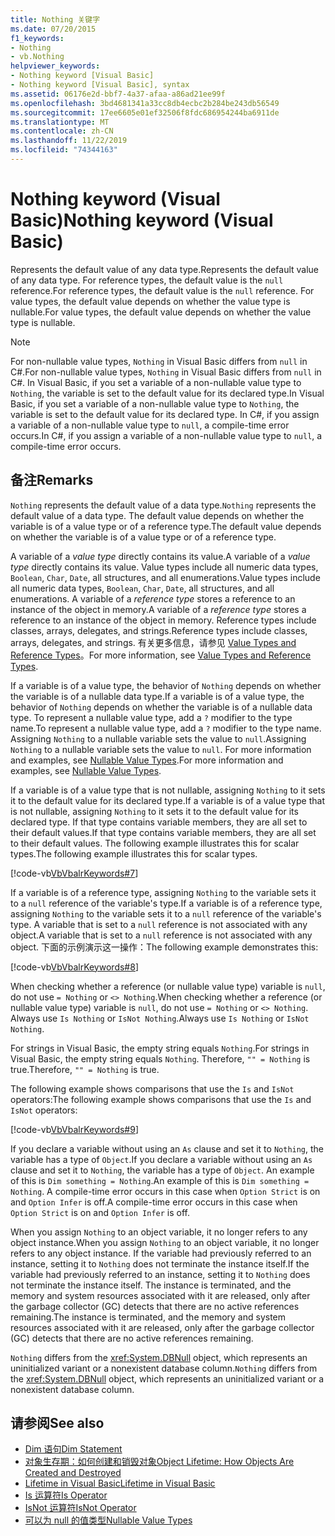 ```yaml
---
title: Nothing 关键字
ms.date: 07/20/2015
f1_keywords:
- Nothing
- vb.Nothing
helpviewer_keywords:
- Nothing keyword [Visual Basic]
- Nothing keyword [Visual Basic], syntax
ms.assetid: 06176e2d-bbf7-4a37-afaa-a86ad21ee99f
ms.openlocfilehash: 3bd4681341a33cc8db4ecbc2b284be243db56549
ms.sourcegitcommit: 17ee6605e01ef32506f8fdc686954244ba6911de
ms.translationtype: MT
ms.contentlocale: zh-CN
ms.lasthandoff: 11/22/2019
ms.locfileid: "74344163"
---
```

# <a name="nothing-keyword-visual-basic"></a><span data-ttu-id="fa8fd-102">Nothing keyword (Visual Basic)</span><span class="sxs-lookup"><span data-stu-id="fa8fd-102">Nothing keyword (Visual Basic)</span></span>

<span data-ttu-id="fa8fd-103">Represents the default value of any data type.</span><span class="sxs-lookup"><span data-stu-id="fa8fd-103">Represents the default value of any data type.</span></span> <span data-ttu-id="fa8fd-104">For reference types, the default value is the `null` reference.</span><span class="sxs-lookup"><span data-stu-id="fa8fd-104">For reference types, the default value is the `null` reference.</span></span> <span data-ttu-id="fa8fd-105">For value types, the default value depends on whether the value type is nullable.</span><span class="sxs-lookup"><span data-stu-id="fa8fd-105">For value types, the default value depends on whether the value type is nullable.</span></span>

> [!NOTE]
> <span data-ttu-id="fa8fd-106">For non-nullable value types, `Nothing` in Visual Basic differs from `null` in C#.</span><span class="sxs-lookup"><span data-stu-id="fa8fd-106">For non-nullable value types, `Nothing` in Visual Basic differs from `null` in C#.</span></span> <span data-ttu-id="fa8fd-107">In Visual Basic, if you set a variable of a non-nullable value type to `Nothing`, the variable is set to the default value for its declared type.</span><span class="sxs-lookup"><span data-stu-id="fa8fd-107">In Visual Basic, if you set a variable of a non-nullable value type to `Nothing`, the variable is set to the default value for its declared type.</span></span> <span data-ttu-id="fa8fd-108">In C#, if you assign a variable of a non-nullable value type to `null`, a compile-time error occurs.</span><span class="sxs-lookup"><span data-stu-id="fa8fd-108">In C#, if you assign a variable of a non-nullable value type to `null`, a compile-time error occurs.</span></span>

## <a name="remarks"></a><span data-ttu-id="fa8fd-109">备注</span><span class="sxs-lookup"><span data-stu-id="fa8fd-109">Remarks</span></span>

<span data-ttu-id="fa8fd-110">`Nothing` represents the default value of a data type.</span><span class="sxs-lookup"><span data-stu-id="fa8fd-110">`Nothing` represents the default value of a data type.</span></span> <span data-ttu-id="fa8fd-111">The default value depends on whether the variable is of a value type or of a reference type.</span><span class="sxs-lookup"><span data-stu-id="fa8fd-111">The default value depends on whether the variable is of a value type or of a reference type.</span></span>

<span data-ttu-id="fa8fd-112">A variable of a *value type* directly contains its value.</span><span class="sxs-lookup"><span data-stu-id="fa8fd-112">A variable of a *value type* directly contains its value.</span></span> <span data-ttu-id="fa8fd-113">Value types include all numeric data types, `Boolean`, `Char`, `Date`, all structures, and all enumerations.</span><span class="sxs-lookup"><span data-stu-id="fa8fd-113">Value types include all numeric data types, `Boolean`, `Char`, `Date`, all structures, and all enumerations.</span></span> <span data-ttu-id="fa8fd-114">A variable of a *reference type* stores a reference to an instance of the object in memory.</span><span class="sxs-lookup"><span data-stu-id="fa8fd-114">A variable of a *reference type* stores a reference to an instance of the object in memory.</span></span> <span data-ttu-id="fa8fd-115">Reference types include classes, arrays, delegates, and strings.</span><span class="sxs-lookup"><span data-stu-id="fa8fd-115">Reference types include classes, arrays, delegates, and strings.</span></span> <span data-ttu-id="fa8fd-116">有关更多信息，请参见 [Value Types and Reference Types](../programming-guide/language-features/data-types/value-types-and-reference-types.md)。</span><span class="sxs-lookup"><span data-stu-id="fa8fd-116">For more information, see [Value Types and Reference Types](../programming-guide/language-features/data-types/value-types-and-reference-types.md).</span></span>

<span data-ttu-id="fa8fd-117">If a variable is of a value type, the behavior of `Nothing` depends on whether the variable is of a nullable data type.</span><span class="sxs-lookup"><span data-stu-id="fa8fd-117">If a variable is of a value type, the behavior of `Nothing` depends on whether the variable is of a nullable data type.</span></span> <span data-ttu-id="fa8fd-118">To represent a nullable value type, add a `?` modifier to the type name.</span><span class="sxs-lookup"><span data-stu-id="fa8fd-118">To represent a nullable value type, add a `?` modifier to the type name.</span></span> <span data-ttu-id="fa8fd-119">Assigning `Nothing` to a nullable variable sets the value to `null`.</span><span class="sxs-lookup"><span data-stu-id="fa8fd-119">Assigning `Nothing` to a nullable variable sets the value to `null`.</span></span> <span data-ttu-id="fa8fd-120">For more information and examples, see [Nullable Value Types](../programming-guide/language-features/data-types/nullable-value-types.md).</span><span class="sxs-lookup"><span data-stu-id="fa8fd-120">For more information and examples, see [Nullable Value Types](../programming-guide/language-features/data-types/nullable-value-types.md).</span></span>

<span data-ttu-id="fa8fd-121">If a variable is of a value type that is not nullable, assigning `Nothing` to it sets it to the default value for its declared type.</span><span class="sxs-lookup"><span data-stu-id="fa8fd-121">If a variable is of a value type that is not nullable, assigning `Nothing` to it sets it to the default value for its declared type.</span></span> <span data-ttu-id="fa8fd-122">If that type contains variable members, they are all set to their default values.</span><span class="sxs-lookup"><span data-stu-id="fa8fd-122">If that type contains variable members, they are all set to their default values.</span></span> <span data-ttu-id="fa8fd-123">The following example illustrates this for scalar types.</span><span class="sxs-lookup"><span data-stu-id="fa8fd-123">The following example illustrates this for scalar types.</span></span>

[!code-vb[VbVbalrKeywords#7](~/samples/snippets/visualbasic/VS_Snippets_VBCSharp/VbVbalrKeywords/VB/Class2.vb#7)]

<span data-ttu-id="fa8fd-124">If a variable is of a reference type, assigning `Nothing` to the variable sets it to a `null` reference of the variable's type.</span><span class="sxs-lookup"><span data-stu-id="fa8fd-124">If a variable is of a reference type, assigning `Nothing` to the variable sets it to a `null` reference of the variable's type.</span></span> <span data-ttu-id="fa8fd-125">A variable that is set to a `null` reference is not associated with any object.</span><span class="sxs-lookup"><span data-stu-id="fa8fd-125">A variable that is set to a `null` reference is not associated with any object.</span></span> <span data-ttu-id="fa8fd-126">下面的示例演示这一操作：</span><span class="sxs-lookup"><span data-stu-id="fa8fd-126">The following example demonstrates this:</span></span>

[!code-vb[VbVbalrKeywords#8](~/samples/snippets/visualbasic/VS_Snippets_VBCSharp/VbVbalrKeywords/VB/class3.vb#8)]

<span data-ttu-id="fa8fd-127">When checking whether a reference (or nullable value type) variable is `null`, do not use `= Nothing` or `<> Nothing`.</span><span class="sxs-lookup"><span data-stu-id="fa8fd-127">When checking whether a reference (or nullable value type) variable is `null`, do not use `= Nothing` or `<> Nothing`.</span></span> <span data-ttu-id="fa8fd-128">Always use `Is Nothing` or `IsNot Nothing`.</span><span class="sxs-lookup"><span data-stu-id="fa8fd-128">Always use `Is Nothing` or `IsNot Nothing`.</span></span>

<span data-ttu-id="fa8fd-129">For strings in Visual Basic, the empty string equals `Nothing`.</span><span class="sxs-lookup"><span data-stu-id="fa8fd-129">For strings in Visual Basic, the empty string equals `Nothing`.</span></span> <span data-ttu-id="fa8fd-130">Therefore, `"" = Nothing` is true.</span><span class="sxs-lookup"><span data-stu-id="fa8fd-130">Therefore, `"" = Nothing` is true.</span></span>

<span data-ttu-id="fa8fd-131">The following example shows comparisons that use the `Is` and `IsNot` operators:</span><span class="sxs-lookup"><span data-stu-id="fa8fd-131">The following example shows comparisons that use the `Is` and `IsNot` operators:</span></span>

[!code-vb[VbVbalrKeywords#9](~/samples/snippets/visualbasic/VS_Snippets_VBCSharp/VbVbalrKeywords/VB/Class4.vb#9)]

<span data-ttu-id="fa8fd-132">If you declare a variable without using an `As` clause and set it to `Nothing`, the variable has a type of `Object`.</span><span class="sxs-lookup"><span data-stu-id="fa8fd-132">If you declare a variable without using an `As` clause and set it to `Nothing`, the variable has a type of `Object`.</span></span> <span data-ttu-id="fa8fd-133">An example of this is `Dim something = Nothing`.</span><span class="sxs-lookup"><span data-stu-id="fa8fd-133">An example of this is `Dim something = Nothing`.</span></span> <span data-ttu-id="fa8fd-134">A compile-time error occurs in this case when `Option Strict` is on and `Option Infer` is off.</span><span class="sxs-lookup"><span data-stu-id="fa8fd-134">A compile-time error occurs in this case when `Option Strict` is on and `Option Infer` is off.</span></span>

<span data-ttu-id="fa8fd-135">When you assign `Nothing` to an object variable, it no longer refers to any object instance.</span><span class="sxs-lookup"><span data-stu-id="fa8fd-135">When you assign `Nothing` to an object variable, it no longer refers to any object instance.</span></span> <span data-ttu-id="fa8fd-136">If the variable had previously referred to an instance, setting it to `Nothing` does not terminate the instance itself.</span><span class="sxs-lookup"><span data-stu-id="fa8fd-136">If the variable had previously referred to an instance, setting it to `Nothing` does not terminate the instance itself.</span></span> <span data-ttu-id="fa8fd-137">The instance is terminated, and the memory and system resources associated with it are released, only after the garbage collector (GC) detects that there are no active references remaining.</span><span class="sxs-lookup"><span data-stu-id="fa8fd-137">The instance is terminated, and the memory and system resources associated with it are released, only after the garbage collector (GC) detects that there are no active references remaining.</span></span>

<span data-ttu-id="fa8fd-138">`Nothing` differs from the <xref:System.DBNull> object, which represents an uninitialized variant or a nonexistent database column.</span><span class="sxs-lookup"><span data-stu-id="fa8fd-138">`Nothing` differs from the <xref:System.DBNull> object, which represents an uninitialized variant or a nonexistent database column.</span></span>

## <a name="see-also"></a><span data-ttu-id="fa8fd-139">请参阅</span><span class="sxs-lookup"><span data-stu-id="fa8fd-139">See also</span></span>

- [<span data-ttu-id="fa8fd-140">Dim 语句</span><span class="sxs-lookup"><span data-stu-id="fa8fd-140">Dim Statement</span></span>](./statements/dim-statement.md)
- [<span data-ttu-id="fa8fd-141">对象生存期：如何创建和销毁对象</span><span class="sxs-lookup"><span data-stu-id="fa8fd-141">Object Lifetime: How Objects Are Created and Destroyed</span></span>](../programming-guide/language-features/objects-and-classes/object-lifetime-how-objects-are-created-and-destroyed.md)
- [<span data-ttu-id="fa8fd-142">Lifetime in Visual Basic</span><span class="sxs-lookup"><span data-stu-id="fa8fd-142">Lifetime in Visual Basic</span></span>](../programming-guide/language-features/declared-elements/lifetime.md)
- [<span data-ttu-id="fa8fd-143">Is 运算符</span><span class="sxs-lookup"><span data-stu-id="fa8fd-143">Is Operator</span></span>](./operators/is-operator.md)
- [<span data-ttu-id="fa8fd-144">IsNot 运算符</span><span class="sxs-lookup"><span data-stu-id="fa8fd-144">IsNot Operator</span></span>](./operators/isnot-operator.md)
- [<span data-ttu-id="fa8fd-145">可以为 null 的值类型</span><span class="sxs-lookup"><span data-stu-id="fa8fd-145">Nullable Value Types</span></span>](../programming-guide/language-features/data-types/nullable-value-types.md)

